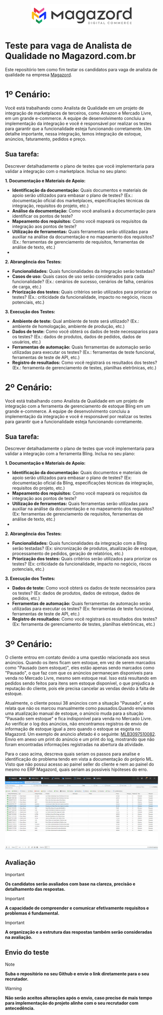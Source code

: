<div align='center'>

![Magazord](LogoMagazord.png)

</div>

# Teste para vaga de Analista de Qualidade no Magazord.com.br
Este repositório tem como fim testar os candidatos para vaga de analista de qualidade na empresa [Magazord](https://magazord.com.br).

# 1º Cenário:

Você está trabalhando como Analista de Qualidade em um projeto de integração de marketplaces de terceiros, como Amazon e Mercado Livre, em um grande e-commerce. A equipe de desenvolvimento concluiu a implementação da integração e você é responsável por realizar os testes para garantir que a funcionalidade esteja funcionando corretamente.
Um detalhe importante, nessa integração, temos integração de estoque, anúncios, faturamento, pedidos e preço.

## Sua tarefa:

Descrever detalhadamente o plano de testes que você implementaria para validar a integração com o marketplace. Inclua no seu plano:

**1. Documentação e Materiais de Apoio:**
  - **Identificação da documentação:** Quais documentos e materiais de apoio serão utilizados para embasar o plano de testes? (Ex.: documentação oficial dos marketplaces, especificações técnicas da integração, requisitos do projeto, etc.)
  - **Análise da documentação:** Como você analisará a documentação para identificar os pontos de teste?
  - **Mapeamento dos requisitos:** Como você mapeará os requisitos da integração aos pontos de teste?
  - **Utilização de ferramentas:** Quais ferramentas serão utilizadas para auxiliar na análise da documentação e no mapeamento dos requisitos? (Ex.: ferramentas de gerenciamento de requisitos, ferramentas de análise de texto, etc.)
  - 
**2. Abrangência dos Testes:**
  - **Funcionalidades:** Quais funcionalidades da integração serão testadas?
  - **Casos de uso:** Quais casos de uso serão considerados para cada funcionalidade? (Ex.: cenários de sucesso, cenários de falha, cenários de carga, etc.)
  - **Priorização dos testes:** Quais critérios serão utilizados para priorizar os testes? (Ex.: criticidade da funcionalidade, impacto no negócio, riscos potenciais, etc.)

**3. Execução dos Testes:**
  - **Ambiente de teste:** Qual ambiente de teste será utilizado? (Ex.: ambiente de homologação, ambiente de produção, etc.)
  - **Dados de teste:** Como você obterá os dados de teste necessparios para os testes? (Ex.: dados de produtos, dados de pedidos, dados de usuários, etc.)
  - **Ferramentas de automação:** Quais ferramentas de automação serão utilizadas para executar os testes? (Ex.: ferramentas de teste funcional, ferramentas de teste de API, etc.)
  - **Registro de resultados:** Como você registrará os resultados dos testes? (Ex.: ferramenta de gerenciamento de testes, planilhas eletrônicas, etc.)

# 2º Cenário:

Você está trabalhando como Analista de Qualidade em um projeto de integração com a ferramenta de gerenciamento de estoque Bling em um grande e-commerce. A equipe de desenvolvimento concluiu a implementação da integração e você é responsável por realizar os testes para garantir que a funcionalidade esteja funcionando corretamente.

## Sua tarefa:

Descrever detalhadamente o plano de testes que você implementaria para validar a integração com a ferramenta Bling. Inclua no seu plano:

**1. Documentação e Materiais de Apoio:**
  - **Identificação da documentação:** Quais documentos e materiais de apoio serão utilizados para embasar o plano de testes? (Ex: documentação oficial da Bling, especificações técnicas da integração, requisitos do projeto, etc.)
  - **Mapeamento dos requisitos:** Como você mapeará os requisitos da integração aos pontos de teste?
  - **Utilização de ferramentas:** Quais ferramentas serão utilizadas para auxiliar na análise da documentação e no mapeamento dos requisitos? (Ex: ferramentas de gerenciamento de requisitos, ferramentas de análise de texto, etc.)
  - 
**2. Abrangência dos Testes:**
  - **Funcionalidades:** Quais funcionalidades da integração com a Bling serão testadas? (Ex: sincronização de produtos, atualização de estoque, processamento de pedidos, geração de relatórios, etc.)
  - **Priorização dos testes:** Quais critérios serão utilizados para priorizar os testes? (Ex: criticidade da funcionalidade, impacto no negócio, riscos potenciais, etc.)

**3. Execução dos Testes:**
  - **Dados de teste:** Como você obterá os dados de teste necessários para os testes? (Ex: dados de produtos, dados de estoque, dados de pedidos, etc.)
  - **Ferramentas de automação:** Quais ferramentas de automação serão utilizadas para executar os testes? (Ex: ferramentas de teste funcional, ferramentas de teste de API, etc.)
  - **Registro de resultados:** Como você registrará os resultados dos testes? (Ex: ferramenta de gerenciamento de testes, planilhas eletrônicas, etc.)

# 3º Cenário:

O cliente entrou em contato devido a uma questão relacionada aos seus anúncios. Quando os itens ficam sem estoque, em vez de serem marcados como "Pausado (sem estoque)", eles estão apenas sendo marcados como "Pausado", o que faz com que os anúncios permaneçam disponíveis para venda no Mercado Livre, mesmo sem estoque real. Isso está resultando em pedidos sendo feitos para itens sem estoque disponível, o que prejudica a reputação do cliente, pois ele precisa cancelar as vendas devido à falta de estoque.

Atualmente, o cliente possui 38 anúncios com a situação "Pausado", e ele relata que não os marcou manualmente como pausados.Quando enviamos uma atualização manual de estoque, o anúncio muda para a situação "Pausado sem estoque" e fica indisponível para venda no Mercado Livre.
Ao verificar o log dos anúncios, não encontramos registros de envio de informação de estoque igual a zero quando o estoque se esgota no Magazord.
Um exemplo de anúncio afetado é o seguinte: [MLB3097510082](https://produto.mercadolivre.com.br/MLB-3097510082-escultura-em-pedra-pirita-com-cupula-de-acrilico-_JM).
Envio em anexo um print do anúncio e um print do log, mostrando que não foram encontradas informações registradas na abertura da atividade.

Para o caso acima, descreva quais seriam os passos para analise e identificação do problema tendo em vista a documentação do próprio ML. Visto que não possui acesso ao painel seller do cliente e nem ao painel do mesmo no ERP Magazord, quais seriam as possíveis hipóteses do erro.

![anúncios pausado no magazord e sem estoque](aa.png)

## Avaliação

> [!IMPORTANT]
> **Os candidatos serão avaliados com base na clareza, precisão e detalhamento das respostas.**

> [!IMPORTANT]
> **A capacidade de compreender e comunicar efetivamente requisitos e problemas é fundamental.**

> [!IMPORTANT]
> **A organização e a estrutura das respostas também serão consideradas na avaliação.**

## Envio do teste

> [!NOTE]
> **Suba o repositório no seu Github e envie o link diretamente para o seu recrutador.**

> [!WARNING]
> **Não serão aceitos alterações após o envio, caso precise de mais tempo para implementação do projeto alinhe com o seu recrutador com antecedência.**
